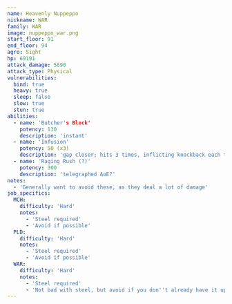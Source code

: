 ```yaml
---
name: Heavenly Nuppeppo
nickname: WAR
family: WAR
image: nuppeppo_war.png
start_floor: 91
end_floor: 94
agro: Sight
hp: 69191
attack_damage: 5690
attack_type: Physical
vulnerabilities:
  bind: true
  heavy: true
  sleep: false
  slow: true
  stun: true
abilities:
  - name: 'Butcher's Block'
    potency: 130
    description: 'instant'
  - name: 'Infusion'
    potency: 50 (x3)
    description: 'gap closer; hits 3 times, inflicting knockback each time'
  - name: 'Raging Rush (?)'
    potency: 300
    description: 'telegraphed AoE?'
notes:
  - 'Generally want to avoid these, as they deal a lot of damage'
job_specifics:
  MCH:
    difficulty: 'Hard'
    notes:
      - 'Steel required'
      - 'Avoid if possible'
  PLD:
    difficulty: 'Hard'
    notes:
      - 'Steel required'
      - 'Avoid if possible'
  WAR:
    difficulty: 'Hard'
    notes:
      - 'Steel required'
      - 'Not bad with steel, but avoid if you don''t already have it up'
---
```

